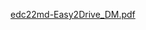 [edc22md-Easy2Drive_DM.pdf](KOUDOU/CYBERCECURITY-SLAM/2023-09-02_cryptographie/edc22md-Easy2Drive_DM.pdf)